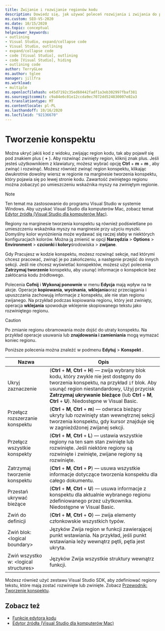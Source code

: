 ```yaml
---
title: Zwijanie i rozwijanie regionów kodu
description: Dowiedz się, jak używać poleceń rozwijania i zwijania do pracy w trybie konspektu w programie Visual Studio
ms.custom: SEO-VS-2020
ms.date: 10/15/2020
ms.topic: conceptual
helpviewer_keywords:
- outlining
- Visual Studio, expand/collapse code
- Visual Studio, outlining
- expand/collapse code
- code [Visual Studio], outlining
- code [Visual Studio], hiding
- outlining code
author: TerryGLee
ms.author: tglee
manager: jillfra
ms.workload:
- multiple
ms.openlocfilehash: e45d7192c35ed60442fadf1a3eb302997fbaf381
ms.sourcegitcommit: c9a84e6c01e12ccda9ec7072dd524830007e02a3
ms.translationtype: MT
ms.contentlocale: pl-PL
ms.lasthandoff: 10/16/2020
ms.locfileid: "92136670"
---
```

# <a name="outlining"></a>Tworzenie konspektu

Można ukryć jakiś kod z widoku, zwijając region kodu, tak aby pojawił się pod znakiem plus ( **+** ). Aby rozwinąć zwinięty region, kliknij znak plus. Jeśli jesteś użytkownikiem z klawiatury, możesz wybrać opcję **Ctrl** + **m** + **m** , aby zwinąć i rozwinąć. Możesz również zwinąć region konspektu, klikając dwukrotnie dowolny wiersz w regionie na marginesie tworzenia konspektu, który pojawia się po lewej stronie kodu. Zawartość zwiniętego regionu można zobaczyć po umieszczeniu wskaźnika myszy na zwiniętym regionie.

> [!NOTE]
> Ten temat ma zastosowanie do programu Visual Studio w systemie Windows. Aby uzyskać Visual Studio dla komputerów Mac, zobacz temat [Edytor źródła (Visual Studio dla komputerów Mac)](/visualstudio/mac/source-editor).

Regiony na marginesie tworzenia konspektu są również podświetlane po umieszczeniu wskaźnika myszy na marginesie przy użyciu myszki. Domyślny kolor wyróżnienia może wydawać się raczej słaby w niektórych konfiguracjach kolorów. Można ją zmienić w opcji **Narzędzia**  >  **Options**  >  **Environment**  >  **czcionki i kolory**środowiska  >  **zwijane**.

Gdy Pracujesz w kodzie konspektu, możesz rozwinąć sekcje, nad którymi chcesz pracować, zwinąć je po zakończeniu, a następnie przejść do innych sekcji. Jeśli nie chcesz wyświetlać konspektów, możesz użyć polecenia **Zatrzymaj tworzenie** konspektu, aby usunąć informacje o konspekcie bez zakłócania kodu źródłowego.

Polecenia **Cofnij** i **Wykonaj ponownie** w menu **Edycja** mają wpływ na te akcje. Operacje **kopiowania**, **wycinania**, **wklejania**oraz przeciągania i upuszczania zachowują informacje z konspektu, ale nie stan regionu zwijanego. Na przykład podczas kopiowania regionu, który jest zwinięty, operacja **wklejania** spowoduje wklejenie skopiowanego tekstu jako rozwiniętego regionu.

> [!CAUTION]
> Po zmianie regionu obramowania może dojść do utraty konspektu. Na przykład operacje usuwania lub **znajdowania i zamieniania** mogą wymazać koniec regionu.

Poniższe polecenia można znaleźć w podmenu **Edytuj**  >  **Konspekt** .

|Nazwa|Opis|
|-|-|
|Ukryj zaznaczenie|(**Ctrl** + **M**, **Ctrl** + **H**) — zwija wybrany blok kodu, który zwykle nie jest dostępny do tworzenia konspektu, na przykład `if` blok. Aby usunąć region niestandardowy, Użyj przycisk **Zatrzymaj ukrywanie bieżące** (lub **Ctrl** + **M**, **Ctrl** + **U**). Niedostępne w Visual Basic.|
|Przełącz rozszerzanie konspektu| (**Ctrl** + **M**, **Ctrl** + **m**) — odwraca bieżący ukryty lub rozwinięty stan wewnętrznej sekcji tworzenia konspektu, gdy kursor znajduje się w zagnieżdżonej zwijanej sekcji.|
|Przełącz wszystkie konspekty|(**Ctrl** + **M**, **Ctrl** + **L**) — ustawia wszystkie regiony na ten sam stan zwinięte lub rozwinięte. Jeśli niektóre regiony są rozwinięte i zwinięte, zwijane regiony są rozwinięte.|
|Zatrzymaj tworzenie konspektu|(**Ctrl** + **M**, **Ctrl** + **P**) — usuwa wszystkie informacje dotyczące tworzenia konspektu dla całego dokumentu.|
|Przestań ukrywać bieżące|(**Ctrl** + **M**, **Ctrl** + **U**) — usuwa informacje z konspektu dla aktualnie wybranego regionu zdefiniowanego przez użytkownika. Niedostępne w Visual Basic.|
|Zwiń do definicji|(**Ctrl** + **M**, **Ctrl** + **O**) — zwija elementy członkowskie wszystkich typów.|
|Zwiń blok:\<logical boundary>|Języków Zwija region w funkcji zawierającej punkt wstawiania. Na przykład, jeśli punkt wstawiania leży wewnątrz pętli, pętla jest ukryta.|
|Zwiń wszystko w: \<logical structures>|Języków Zwija wszystkie struktury wewnątrz funkcji.|

Możesz również użyć zestawu Visual Studio SDK, aby zdefiniować regiony tekstu, które mają zostać rozwinięte lub zwinięte. Zobacz [Przewodnik: Tworzenie konspektu](../extensibility/walkthrough-outlining.md).

## <a name="see-also"></a>Zobacz też

- [Funkcje edytora kodu](../ide/writing-code-in-the-code-and-text-editor.md)
- [Edytor źródła (Visual Studio dla komputerów Mac)](/visualstudio/mac/source-editor)
